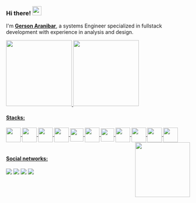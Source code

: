 <h3> Hi there! <a><img src="https://media.giphy.com/media/hvRJCLFzcasrR4ia7z/giphy.gif" width="25px"></a> </h3>

I'm [**Gerson Aranibar**](https://aranibar.vercel.app/), a systems Engineer specialized in fullstack development with experience in analysis and design.

<div>
  <a href="https://github.com/aranibar28">
  <img height="180em" src="https://github-readme-stats.vercel.app/api?username=aranibar28&show_icons=true&theme=swift&include_all_commits=true&count_private=true"/>
  <img height="180em" src="https://github-readme-stats.vercel.app/api/top-langs/?username=aranibar28&layout=compact&langs_count=6&theme=swift&hide=php,java,less"/>
</div>
    
<div style="display: inline_block">
  <h4>Stacks:</h4>
  <img align="center" width="40" src="https://cdn.jsdelivr.net/gh/devicons/devicon/icons/javascript/javascript-plain.svg" />
  <img align="center" width="40" src="https://cdn.jsdelivr.net/gh/devicons/devicon/icons/typescript/typescript-original.svg" />
  <img align="center" width="40" src="https://cdn.jsdelivr.net/gh/devicons/devicon/icons/react/react-original.svg" />
  <img align="center" width="40" src="https://cdn.jsdelivr.net/gh/devicons/devicon@latest/icons/angular/angular-original.svg" />
  <img align="center" width="36" src="https://cdn.jsdelivr.net/gh/devicons/devicon@latest/icons/rxjs/rxjs-original.svg" />
  <img align="center" width="40" src="https://cdn.jsdelivr.net/gh/devicons/devicon@latest/icons/nodejs/nodejs-original-wordmark.svg" />
  <img align="center" width="36" src="https://cdn.jsdelivr.net/gh/devicons/devicon@latest/icons/nestjs/nestjs-original.svg" />
  <img align="center" width="40" src="https://cdn.jsdelivr.net/gh/devicons/devicon/icons/python/python-original.svg" />
  <img align="center" width="40" src="https://cdn.jsdelivr.net/gh/devicons/devicon@latest/icons/csharp/csharp-original.svg" />
  <img align="center" width="40" src="https://cdn.jsdelivr.net/gh/devicons/devicon@latest/icons/dotnetcore/dotnetcore-original.svg" />
  <img align="center" width="40" src="https://cdn.jsdelivr.net/gh/devicons/devicon@latest/icons/amazonwebservices/amazonwebservices-original-wordmark.svg" />
  <img align='right' width='150' height='150' src='https://user-images.githubusercontent.com/5713670/87202985-820dcb80-c2b6-11ea-9f56-7ec461c497c3.gif'>
</div>
<br>
<div>
 <h4>Social networks:</h4>
 <a href="https://wa.me/51940994003"><img src="https://img.shields.io/badge/Whatsapp-25D366?style=for-the-badge&logo=whatsapp&logoColor=white"></a>
 <a href="mailto:aranibargerson28@gmail.com"><img src="https://img.shields.io/badge/-Gmail-ea4335?style=for-the-badge&logo=gmail&logoColor=white"></a>
 <a href="https://www.linkedin.com/in/gerson-aranibar"><img src="https://img.shields.io/badge/-LinkedIn-%230077B5?style=for-the-badge&logo=linkedin&logoColor=white"></a> 
 <a href="https://discord.com/users/@Painst#0214"><img src="https://img.shields.io/badge/Discord-7289DA?style=for-the-badge&logo=discord&logoColor=white"></a> 
</div>

